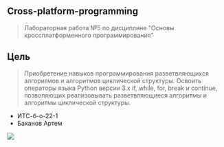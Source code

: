 ## Cross-platform-programming
> Лабораторная работа №5 по дисциплине "Основы кроссплатформенного программирования"
## Цель
> Приобретение навыков программирования разветвляющихся алгоритмов и алгоритмов циклической структуры. 
> Освоить операторы языка Python версии 3.x if, while, for, break и continue, позволяющих реализовывать разветвляющиеся алгоритмы и алгоритмы циклической структуры.
- ИТС-б-о-22-1
- Баканов Артем
  
![](https://techtelegraph.co.uk/wp-content/uploads/2022/10/cross-platform.jpg)
